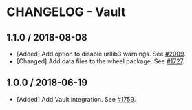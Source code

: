 # CHANGELOG - Vault

## 1.1.0 / 2018-08-08

* [Added] Add option to disable urllib3 warnings. See [#2009](https://github.com/DataDog/integrations-core/pull/2009).
* [Changed] Add data files to the wheel package. See [#1727](https://github.com/DataDog/integrations-core/pull/1727).

## 1.0.0 / 2018-06-19

* [Added] Add Vault integration. See [#1759](https://github.com/DataDog/integrations-core/pull/1759).
